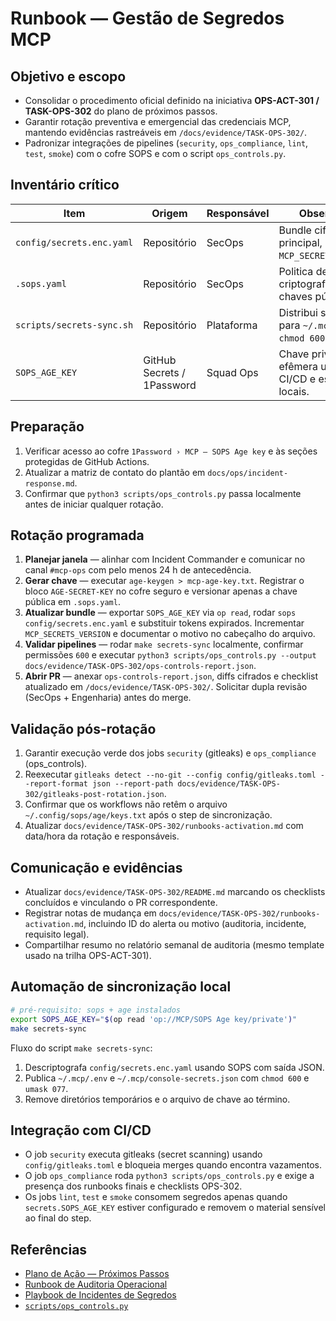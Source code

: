 # Runbook — Gestão de Segredos MCP

## Objetivo e escopo

- Consolidar o procedimento oficial definido na iniciativa **OPS-ACT-301 / TASK-OPS-302** do plano de próximos passos.
- Garantir rotação preventiva e emergencial das credenciais MCP, mantendo evidências rastreáveis em `/docs/evidence/TASK-OPS-302/`.
- Padronizar integrações de pipelines (`security`, `ops_compliance`, `lint`, `test`, `smoke`) com o cofre SOPS e com o script `ops_controls.py`.

## Inventário crítico

| Item | Origem | Responsável | Observação |
| ---- | ------ | ----------- | ---------- |
| `config/secrets.enc.yaml` | Repositório | SecOps | Bundle cifrado principal, inclui `MCP_SECRETS_VERSION`. |
| `.sops.yaml` | Repositório | SecOps | Politica de criptografia com chaves públicas *age*. |
| `scripts/secrets-sync.sh` | Repositório | Plataforma | Distribui segredos para `~/.mcp` com `chmod 600`. |
| `SOPS_AGE_KEY` | GitHub Secrets / 1Password | Squad Ops | Chave privada efêmera usada em CI/CD e estações locais. |

## Preparação

1. Verificar acesso ao cofre `1Password › MCP – SOPS Age key` e às seções protegidas de GitHub Actions.
2. Atualizar a matriz de contato do plantão em `docs/ops/incident-response.md`.
3. Confirmar que `python3 scripts/ops_controls.py` passa localmente antes de iniciar qualquer rotação.

## Rotação programada

1. **Planejar janela** — alinhar com Incident Commander e comunicar no canal `#mcp-ops` com pelo menos 24 h de antecedência.
2. **Gerar chave** — executar `age-keygen > mcp-age-key.txt`. Registrar o bloco `AGE-SECRET-KEY` no cofre seguro e versionar apenas a chave pública em `.sops.yaml`.
3. **Atualizar bundle** — exportar `SOPS_AGE_KEY` via `op read`, rodar `sops config/secrets.enc.yaml` e substituir tokens expirados. Incrementar `MCP_SECRETS_VERSION` e documentar o motivo no cabeçalho do arquivo.
4. **Validar pipelines** — rodar `make secrets-sync` localmente, confirmar permissões `600` e executar `python3 scripts/ops_controls.py --output docs/evidence/TASK-OPS-302/ops-controls-report.json`.
5. **Abrir PR** — anexar `ops-controls-report.json`, diffs cifrados e checklist atualizado em `/docs/evidence/TASK-OPS-302/`. Solicitar dupla revisão (SecOps + Engenharia) antes do merge.

## Validação pós-rotação

1. Garantir execução verde dos jobs `security` (gitleaks) e `ops_compliance` (ops_controls).
2. Reexecutar `gitleaks detect --no-git --config config/gitleaks.toml --report-format json --report-path docs/evidence/TASK-OPS-302/gitleaks-post-rotation.json`.
3. Confirmar que os workflows não retêm o arquivo `~/.config/sops/age/keys.txt` após o step de sincronização.
4. Atualizar `docs/evidence/TASK-OPS-302/runbooks-activation.md` com data/hora da rotação e responsáveis.

## Comunicação e evidências

- Atualizar `docs/evidence/TASK-OPS-302/README.md` marcando os checklists concluídos e vinculando o PR correspondente.
- Registrar notas de mudança em `docs/evidence/TASK-OPS-302/runbooks-activation.md`, incluindo ID do alerta ou motivo (auditoria, incidente, requisito legal).
- Compartilhar resumo no relatório semanal de auditoria (mesmo template usado na trilha OPS-ACT-301).

## Automação de sincronização local

```bash
# pré-requisito: sops + age instalados
export SOPS_AGE_KEY="$(op read 'op://MCP/SOPS Age key/private')"
make secrets-sync
```

Fluxo do script `make secrets-sync`:

1. Descriptografa `config/secrets.enc.yaml` usando SOPS com saída JSON.
2. Publica `~/.mcp/.env` e `~/.mcp/console-secrets.json` com `chmod 600` e `umask 077`.
3. Remove diretórios temporários e o arquivo de chave ao término.

## Integração com CI/CD

- O job `security` executa gitleaks (secret scanning) usando `config/gitleaks.toml` e bloqueia merges quando encontra vazamentos.
- O job `ops_compliance` roda `python3 scripts/ops_controls.py` e exige a presença dos runbooks finais e checklists OPS-302.
- Os jobs `lint`, `test` e `smoke` consomem segredos apenas quando `secrets.SOPS_AGE_KEY` estiver configurado e removem o material sensível ao final do step.

## Referências

- [Plano de Ação — Próximos Passos](../../next-steps-activation.md)
- [Runbook de Auditoria Operacional](auditoria-operacional.md)
- [Playbook de Incidentes de Segredos](secrets-incident-playbook.md)
- [`scripts/ops_controls.py`](../../../scripts/ops_controls.py)
